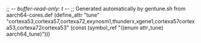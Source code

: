 ;; -*- buffer-read-only: t -*-
;; Generated automatically by gentune.sh from aarch64-cores.def
(define_attr "tune"
	"cortexa53,cortexa57,cortexa72,exynosm1,thunderx,xgene1,cortexa57cortexa53,cortexa72cortexa53"
	(const (symbol_ref "((enum attr_tune) aarch64_tune)")))
